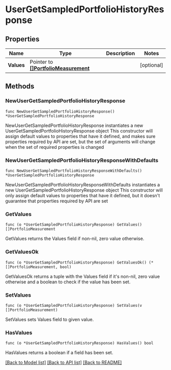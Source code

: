# UserGetSampledPortfolioHistoryResponse

## Properties

Name | Type | Description | Notes
------------ | ------------- | ------------- | -------------
**Values** | Pointer to [**[]PortfolioMeasurement**](PortfolioMeasurement.md) |  | [optional] 

## Methods

### NewUserGetSampledPortfolioHistoryResponse

`func NewUserGetSampledPortfolioHistoryResponse() *UserGetSampledPortfolioHistoryResponse`

NewUserGetSampledPortfolioHistoryResponse instantiates a new UserGetSampledPortfolioHistoryResponse object
This constructor will assign default values to properties that have it defined,
and makes sure properties required by API are set, but the set of arguments
will change when the set of required properties is changed

### NewUserGetSampledPortfolioHistoryResponseWithDefaults

`func NewUserGetSampledPortfolioHistoryResponseWithDefaults() *UserGetSampledPortfolioHistoryResponse`

NewUserGetSampledPortfolioHistoryResponseWithDefaults instantiates a new UserGetSampledPortfolioHistoryResponse object
This constructor will only assign default values to properties that have it defined,
but it doesn't guarantee that properties required by API are set

### GetValues

`func (o *UserGetSampledPortfolioHistoryResponse) GetValues() []PortfolioMeasurement`

GetValues returns the Values field if non-nil, zero value otherwise.

### GetValuesOk

`func (o *UserGetSampledPortfolioHistoryResponse) GetValuesOk() (*[]PortfolioMeasurement, bool)`

GetValuesOk returns a tuple with the Values field if it's non-nil, zero value otherwise
and a boolean to check if the value has been set.

### SetValues

`func (o *UserGetSampledPortfolioHistoryResponse) SetValues(v []PortfolioMeasurement)`

SetValues sets Values field to given value.

### HasValues

`func (o *UserGetSampledPortfolioHistoryResponse) HasValues() bool`

HasValues returns a boolean if a field has been set.


[[Back to Model list]](../README.md#documentation-for-models) [[Back to API list]](../README.md#documentation-for-api-endpoints) [[Back to README]](../README.md)


